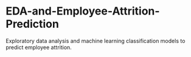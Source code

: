 # EDA-and-Employee-Attrition-Prediction
Exploratory data analysis and machine learning classification models to predict employee attrition.
